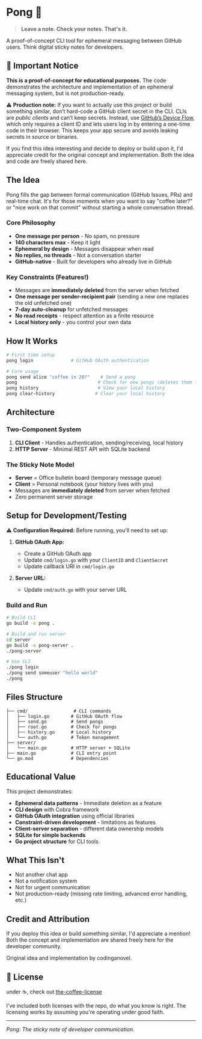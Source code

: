 # Pong 📝

> **Leave a note. Check your notes. That's it.**

A proof-of-concept CLI tool for ephemeral messaging between GitHub users. Think digital sticky notes for developers.

## 🚨 Important Notice

**This is a proof-of-concept for educational purposes.** The code demonstrates the architecture and implementation of an ephemeral messaging system, but is not production-ready.

⚠️ **Production note:** If you want to actually use this project or build something similar, don’t hard-code a GitHub client secret in the CLI. CLIs are *public clients* and can’t keep secrets. Instead, use [GitHub’s Device Flow](https://docs.github.com/en/developers/apps/building-oauth-apps/authorizing-oauth-apps#device-flow), which only requires a client ID and lets users log in by entering a one-time code in their browser. This keeps your app secure and avoids leaking secrets in source or binaries.

If you find this idea interesting and decide to deploy or build upon it, I'd appreciate credit for the original concept and implementation. Both the idea and code are freely shared here.

## The Idea

Pong fills the gap between formal communication (GitHub Issues, PRs) and real-time chat. It's for those moments when you want to say "coffee later?" or "nice work on that commit" without starting a whole conversation thread.

### Core Philosophy

- **One message per person** - No spam, no pressure
- **140 characters max** - Keep it light
- **Ephemeral by design** - Messages disappear when read
- **No replies, no threads** - Not a conversation starter
- **GitHub-native** - Built for developers who already live in GitHub

### Key Constraints (Features!)

- Messages are **immediately deleted** from the server when fetched
- **One message per sender-recipient pair** (sending a new one replaces the old unfetched one)
- **7-day auto-cleanup** for unfetched messages
- **No read receipts** - respect attention as a finite resource
- **Local history only** - you control your own data

## How It Works

```bash
# First time setup
pong login              # GitHub OAuth authentication

# Core usage  
pong send alice "coffee in 20?"    # Send a pong
pong                              # Check for new pongs (deletes them from server)
pong history                      # View your local history
pong clear-history               # Clear your local history
```

## Architecture

### Two-Component System

1. **CLI Client** - Handles authentication, sending/receiving, local history
2. **HTTP Server** - Minimal REST API with SQLite backend

### The Sticky Note Model

- **Server** = Office bulletin board (temporary message queue)
- **Client** = Personal notebook (your history lives with you)
- Messages are **immediately deleted** from server when fetched
- Zero permanent server storage

## Setup for Development/Testing

⚠️ **Configuration Required:** Before running, you'll need to set up:

1. **GitHub OAuth App:**
   - Create a GitHub OAuth app
   - Update `cmd/login.go` with your `ClientID` and `ClientSecret`
   - Update callback URI in `cmd/login.go`

2. **Server URL:**
   - Update `cmd/auth.go` with your server URL

### Build and Run

```bash
# Build CLI
go build -o pong .

# Build and run server
cd server
go build -o pong-server .
./pong-server

# Use CLI
./pong login
./pong send someuser "hello world"
./pong
```

## Files Structure

```
├── cmd/                 # CLI commands
│   ├── login.go        # GitHub OAuth flow
│   ├── send.go         # Send pongs
│   ├── root.go         # Check for pongs
│   ├── history.go      # Local history
│   └── auth.go         # Token management
├── server/
│   └── main.go         # HTTP server + SQLite
├── main.go             # CLI entry point
└── go.mod              # Dependencies
```

## Educational Value

This project demonstrates:

- **Ephemeral data patterns** - Immediate deletion as a feature
- **CLI design** with Cobra framework
- **GitHub OAuth integration** using official libraries
- **Constraint-driven development** - limitations as features
- **Client-server separation** - different data ownership models
- **SQLite for simple backends**
- **Go project structure** for CLI tools

## What This Isn't

- Not another chat app
- Not a notification system  
- Not for urgent communication
- Not production-ready (missing rate limiting, advanced error handling, etc.)

## Credit and Attribution

If you deploy this idea or build something similar, I'd appreciate a mention! Both the concept and implementation are shared freely here for the developer community.

Original idea and implementation by codinganovel.

## 📄 License

under ☕️, check out [the-coffee-license](https://github.com/codinganovel/The-Coffee-License)

I've included both licenses with the repo, do what you know is right. The licensing works by assuming you're operating under good faith.

---

*Pong: The sticky note of developer communication.*